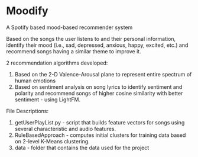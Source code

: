 # Moodify
A Spotify based mood-based recommender system

Based on the songs the user listens to and their personal information, identify their mood (i.e., sad, depressed, anxious, happy, excited, etc.) and recommend songs having a similar theme to improve it.

2 recommendation algorithms developed:
1. Based on the 2-D Valence-Arousal plane to represent entire spectrum of human emotions
2. Based on sentiment analysis on song lyrics to identify sentiment and polarity and recommend songs of higher cosine similarity with better sentiment - using LightFM.

File Descriptions:
1. getUserPlayList.py -  script that builds feature vectors for songs using several characteristic and audio features.
2. RuleBasedApproach - computes initial clusters for training data based on 2-level K-Means clustering.
3. data - folder that contains the data used for the project




